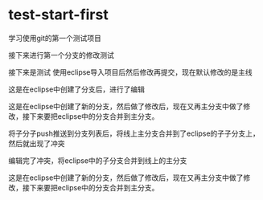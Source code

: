 # test-start-first
学习使用git的第一个测试项目

接下来进行第一个分支的修改测试

接下来是测试  使用eclipse导入项目后然后修改再提交，现在默认修改的是主线

这是在eclipse中创建了分支后，进行了编辑

这是在eclipse中创建了新的分支，然后做了修改后，现在又再主分支中做了修改，接下来要把eclipse中的分支合并到主分支。

将子分子push推送到分支列表后，将线上主分支合并到了eclipse的子子分支上，然后就出现了冲突

编辑完了冲突，将eclipse中的子分支合并到线上的主分支

这是在eclipse中创建了新的分支，然后做了修改后，现在又再主分支中做了修改，接下来要把eclipse中的分支合并到主分支。
